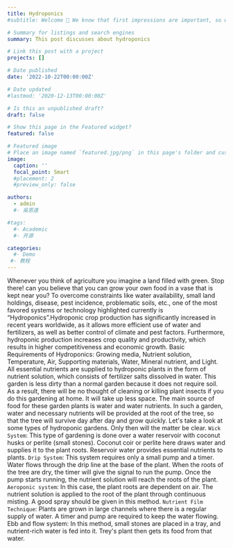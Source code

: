 ```yaml
---
title: Hydroponics
#subtitle: Welcome 👋 We know that first impressions are important, so we've populated your new site with some initial content to help you get familiar with everything in no time.

# Summary for listings and search engines
summary: This post discusses about hydroponics

# Link this post with a project
projects: []

# Date published
date: '2022-10-22T00:00:00Z'

# Date updated
#lastmod: '2020-12-13T00:00:00Z'

# Is this an unpublished draft?
draft: false

# Show this page in the Featured widget?
featured: false

# Featured image
# Place an image named `featured.jpg/png` in this page's folder and customize its options here.
image:
  caption: ''
  focal_point: Smart
  #placement: 2
  #preview_only: false

authors:
  - admin
  #- 吳恩達

#tags:
  #- Academic
  #- 开源

categories:
  #- Demo
 #- 教程
---
```

Whenever you think of agriculture you imagine a land filled with green. Stop there! can you believe that you can grow your own food in a vase that is kept near you? 
To overcome constraints like water availability, small land holdings, disease, pest incidence, problematic soils, etc., one of the most favored systems or technology highlighted currently is “Hydroponics”.Hydroponic crop production has significantly increased in recent years worldwide, as it allows more efficient use of water and fertilizers, as well as better control of climate and pest factors. Furthermore, hydroponic production increases crop quality and productivity, which results in higher competitiveness and economic growth. Basic Requirements of Hydroponics: Growing media, Nutrient solution, Temperature, Air, Supporting materials, Water, Mineral nutrient, and Light. All essential nutrients are supplied to hydroponic plants in the form of nutrient solution, which consists of fertilizer salts dissolved in water. 
This garden is less dirty than a normal garden because it does not require soil. As a result, there will be no thought of cleaning or killing plant insects if you do this gardening at home. It will take up less space. The main source of food for these garden plants is water and water nutrients. In such a garden, water and necessary nutrients will be provided at the root of the tree, so that the tree will survive day after day and grow quickly. Let's take a look at some types of hydroponic gardens. Only then will the matter be clear.
`Wick System`: This type of gardening is done over a water reservoir with coconut husks or perlite (small stones). Coconut coir or perlite here draws water and supplies it to the plant roots. Reservoir water provides essential nutrients to plants.
`Drip System`: This system requires only a small pump and a timer. Water flows through the drip line at the base of the plant. When the roots of the tree are dry, the timer will give the signal to run the pump. Once the pump starts running, the nutrient solution will reach the roots of the plant.
`Aeroponic system`: In this case, the plant roots are dependent on air. The nutrient solution is applied to the root of the plant through continuous misting. A good spray should be given in this method.
`Nutrient Film Technique`: Plants are grown in large channels where there is a regular supply of water. A timer and pump are required to keep the water flowing.
Ebb and flow system: In this method, small stones are placed in a tray, and nutrient-rich water is fed into it. Trey's plant then gets its food from that water.














